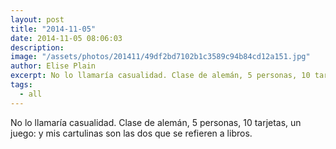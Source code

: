 ```yaml
---
layout: post
title: "2014-11-05"
date: 2014-11-05 08:06:03
description: 
image: "/assets/photos/201411/49df2bd7102b1c3589c94b84cd12a151.jpg"
author: Elise Plain
excerpt: No lo llamaría casualidad. Clase de alemán, 5 personas, 10 tarjetas, un juego: y mis cartulinas son las dos que se refieren a libros.
tags: 
  - all
---
```


No lo llamaría casualidad. Clase de alemán, 5 personas, 10 tarjetas, un juego: y mis cartulinas son las dos que se refieren a libros.
<p></p>
